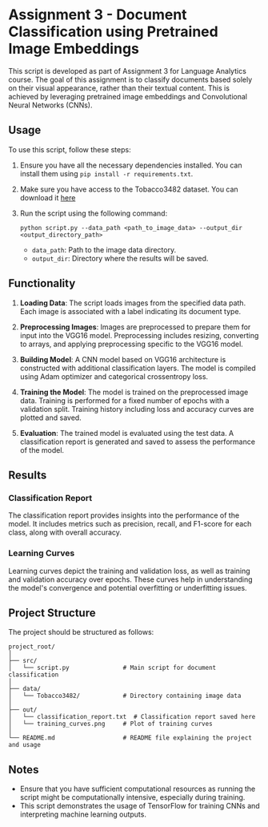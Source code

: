 # Assignment 3 - Document Classification using Pretrained Image Embeddings

This script is developed as part of Assignment 3 for Language Analytics course. The goal of this assignment is to classify documents based solely on their visual appearance, rather than their textual content. This is achieved by leveraging pretrained image embeddings and Convolutional Neural Networks (CNNs).

## Usage

To use this script, follow these steps:

1. Ensure you have all the necessary dependencies installed. You can install them using `pip install -r requirements.txt`.

2. Make sure you have access to the Tobacco3482 dataset. You can download it [here](https://www.kaggle.com/datasets/patrickaudriaz/tobacco3482jpg?resource=download)

3. Run the script using the following command:

   ```
   python script.py --data_path <path_to_image_data> --output_dir <output_directory_path>
   ```

   - `data_path`: Path to the image data directory.
   - `output_dir`: Directory where the results will be saved.

## Functionality

1. **Loading Data**: The script loads images from the specified data path. Each image is associated with a label indicating its document type.

2. **Preprocessing Images**: Images are preprocessed to prepare them for input into the VGG16 model. Preprocessing includes resizing, converting to arrays, and applying preprocessing specific to the VGG16 model.

3. **Building Model**: A CNN model based on VGG16 architecture is constructed with additional classification layers. The model is compiled using Adam optimizer and categorical crossentropy loss.

4. **Training the Model**: The model is trained on the preprocessed image data. Training is performed for a fixed number of epochs with a validation split. Training history including loss and accuracy curves are plotted and saved.

5. **Evaluation**: The trained model is evaluated using the test data. A classification report is generated and saved to assess the performance of the model.

## Results

### Classification Report

The classification report provides insights into the performance of the model. It includes metrics such as precision, recall, and F1-score for each class, along with overall accuracy.

### Learning Curves

Learning curves depict the training and validation loss, as well as training and validation accuracy over epochs. These curves help in understanding the model's convergence and potential overfitting or underfitting issues.

## Project Structure

The project should be structured as follows:

```
project_root/
│
├── src/
│   └── script.py               # Main script for document classification
│
├── data/
│   └── Tobacco3482/            # Directory containing image data
│
├── out/
│   └── classification_report.txt  # Classification report saved here
│   └── training_curves.png     # Plot of training curves
│
└── README.md                   # README file explaining the project and usage
```

## Notes

- Ensure that you have sufficient computational resources as running the script might be computationally intensive, especially during training.
- This script demonstrates the usage of TensorFlow for training CNNs and interpreting machine learning outputs.